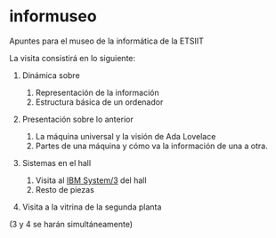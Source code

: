 # informuseo

Apuntes para el museo de la informática de la ETSIIT

La visita consistirá en lo siguiente:

1. Dinámica sobre
   1. Representación de la información
   2. Estructura básica de un ordenador
   
2. Presentación sobre lo anterior
   1. La máquina universal y la visión de Ada Lovelace
   2. Partes de una máquina y cómo va la información de una a otra.

3. Sistemas en el hall
   1. Visita al [IBM System/3](System3.md) del hall
   2. Resto de piezas

4. Visita a la vitrina de la segunda planta

(3 y 4 se harán simultáneamente)

